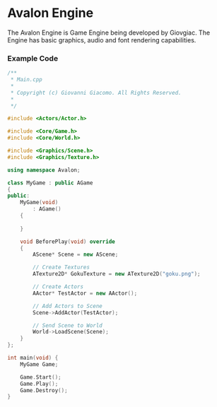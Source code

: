 # Avalon Engine
The Avalon Engine is Game Engine being developed by Giovgiac. The Engine has basic graphics, audio and font rendering capabilities.

### Example Code
```cpp
/**
 * Main.cpp
 *
 * Copyright (c) Giovanni Giacomo. All Rights Reserved.
 *
 */

#include <Actors/Actor.h>

#include <Core/Game.h>
#include <Core/World.h>

#include <Graphics/Scene.h>
#include <Graphics/Texture.h>

using namespace Avalon;

class MyGame : public AGame 
{
public:
	MyGame(void)
		: AGame() 
	{
	
	}

	void BeforePlay(void) override 
	{
		AScene* Scene = new AScene;

		// Create Textures
		ATexture2D* GokuTexture = new ATexture2D("goku.png");

		// Create Actors
		AActor* TestActor = new AActor();

		// Add Actors to Scene
		Scene->AddActor(TestActor);

		// Send Scene to World
		World->LoadScene(Scene);
	}
};

int main(void) {
	MyGame Game;

	Game.Start();
	Game.Play();
	Game.Destroy();
}
```